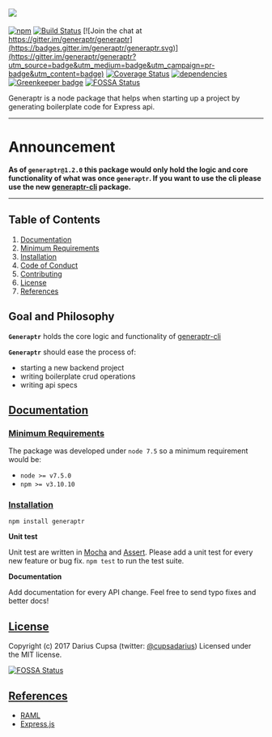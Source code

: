 ![](http://i.imgur.com/yCRAubA.png)
========

[![npm](https://badge.fury.io/js/generaptr.svg)](http://badge.fury.io/js/generaptr) [![Build Status](https://travis-ci.org/generaptr/generaptr.svg)](http://travis-ci.org/generaptr/generaptr) [![Join the chat at https://gitter.im/generaptr/generaptr](https://badges.gitter.im/generaptr/generaptr.svg)](https://gitter.im/generaptr/generaptr?utm_source=badge&utm_medium=badge&utm_campaign=pr-badge&utm_content=badge) [![Coverage Status](https://coveralls.io/repos/github/generaptr/generaptr/badge.svg?branch=master)](https://coveralls.io/github/generaptr/generaptr?branch=master) [![dependencies](https://david-dm.org/cupsadarius/generaptr.svg?theme=shields.io)](https://david-dm.org/generaptr/generaptr) [![Greenkeeper badge](https://badges.greenkeeper.io/generaptr/generaptr.svg)](https://greenkeeper.io/)
[![FOSSA Status](https://app.fossa.io/api/projects/git%2Bgithub.com%2Fgeneraptr%2Fgeneraptr.svg?type=shield)](https://app.fossa.io/projects/git%2Bgithub.com%2Fgeneraptr%2Fgeneraptr?ref=badge_shield)

Generaptr is a node package that helps when starting up a project by generating boilerplate code for Express api.

-------

# Announcement

**As of `generaptr@1.2.0` this package would only hold the logic and core functionality of what was once `generaptr`. If you want to use the cli please use the new [generaptr-cli](https://github.com/generaptr/generaptr-cli) package.**

-------
## Table of Contents
1. [Documentation](#documentation)
2. [Minimum Requirements](#minimum-requirements)
3. [Installation](#instalation)
6. [Code of Conduct](#code-conduct)
7. [Contributing](#contributing)
8. [License](#license)
9. [References](#references)

## Goal and Philosophy
**`Generaptr`** holds the core logic and functionality of [generaptr-cli](https://github.com/generaptr/generaptr-cli)
 
**`Generaptr`** should ease the process of:
- starting a new backend project
- writing boilerplate crud operations
- writing api specs

## [Documentation](#documentation)
<a name="documentation"></a>
### [Minimum Requirements](#minimum-requirements)
<a name="minimum-requirements"></a>
The package was developed under `node 7.5` so a minimum requirement would be:
* `node >= v7.5.0`
* `npm >= v3.10.10`
### [Installation](#instalation)
<a name="instalation"></a>

``` shell
npm install generaptr
```

**Unit test**

Unit test are written in [Mocha](https://mochajs.org/) and [Assert](https://nodejs.org/api/assert.html). Please add a unit test for every new feature or bug fix. `npm test` to run the test suite.

**Documentation**

Add documentation for every API change. Feel free to send typo fixes and better docs!

## [License](#license)
<a name="license"></a>

Copyright (c) 2017 Darius Cupsa (twitter: [@cupsadarius](https://twitter.com/cupsadarius))
Licensed under the MIT license.

[![FOSSA Status](https://app.fossa.io/api/projects/git%2Bgithub.com%2Fgeneraptr%2Fgeneraptr.svg?type=large)](https://app.fossa.io/projects/git%2Bgithub.com%2Fgeneraptr%2Fgeneraptr?ref=badge_large)

## [References](#references)
<a name="references"></a>
* [RAML](http://raml.org)
* [Express.js](https://expressjs.com)
